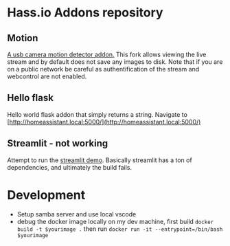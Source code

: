 # Hass.io Addons repository

## Motion 
[A usb camera motion detector addon.](./motion) This fork allows viewing the live stream and by default does not save any images to disk. Note that if you are on a public network be careful as authentification of the stream and webcontrol are not enabled.

## Hello flask
Hello world flask addon that simply returns a string. Navigate to [http://homeassistant.local:5000/](http://homeassistant.local:5000/)

## Streamlit - not working
Attempt to run the [streamlit demo](https://docs.streamlit.io/en/latest/getting_started.html). Basically streamlit has a ton of dependencies, and ultimately the build fails.


# Development
* Setup samba server and use local vscode
* debug the docker image locally on my dev machine, first build `docker build -t $yourimage .` then run `docker run -it --entrypoint=/bin/bash $yourimage`
